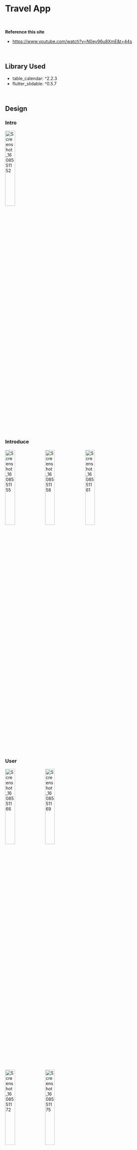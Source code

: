 # Travel App
<br/>

**Reference this site**
* https://www.youtube.com/watch?v=N0ey96u8XmE&t=44s
<br/>

## Library Used

* table_calendar: ^2.2.3
* flutter_slidable: ^0.5.7
<br/>

## Design

### Intro
<img src="https://user-images.githubusercontent.com/28584258/102774372-31a2aa00-43ce-11eb-929b-5e6b26480cd5.png" alt="Screenshot_1608551152" width="25%" float="left" />
<br/>

### Introduce
<img src="https://user-images.githubusercontent.com/28584258/102774504-79c1cc80-43ce-11eb-90fb-fb0ab42f9f0c.png" alt="Screenshot_1608551155" width="25%" float="left" /> <img src="https://user-images.githubusercontent.com/28584258/102774507-7af2f980-43ce-11eb-8822-44321cdc4d41.png" alt="Screenshot_1608551158" width="25%" float="left" /> <img src="https://user-images.githubusercontent.com/28584258/102774514-7cbcbd00-43ce-11eb-886a-bf45bb309705.png" alt="Screenshot_1608551161" width="25%" float="left" />
<br/>

### User
<img src="https://user-images.githubusercontent.com/28584258/102774632-b55c9680-43ce-11eb-9e29-e1afdc4cc3b3.png" alt="Screenshot_1608551166" width="25%" float="left" /> <img src="https://user-images.githubusercontent.com/28584258/102774634-b68dc380-43ce-11eb-93df-eaa00e2fe2f7.png" alt="Screenshot_1608551169" width="25%" float="left" /> <br />
<img src="https://user-images.githubusercontent.com/28584258/102774637-b8578700-43ce-11eb-8a78-c3c5d14294c8.png" alt="Screenshot_1608551172" width="25%" float="left" /> <img src="https://user-images.githubusercontent.com/28584258/102774643-ba214a80-43ce-11eb-894e-5e0f049913f1.png" alt="Screenshot_1608551175" width="25%" float="left" />

### Main
<img src="https://user-images.githubusercontent.com/28584258/102774839-184e2d80-43cf-11eb-9824-7b134791cf7b.png" alt="Screenshot_1608551178" width="25%" float="left" /> <img src="https://user-images.githubusercontent.com/28584258/102774841-18e6c400-43cf-11eb-95b5-776dee781b83.png" alt="Screenshot_1608551185" width="25%" float="left" /> <img src="https://user-images.githubusercontent.com/28584258/102774842-197f5a80-43cf-11eb-9861-08163a97a36e.png" alt="Screenshot_1608551188" width="25%" float="left" /> <br />
<img src="https://user-images.githubusercontent.com/28584258/102774835-17b59700-43cf-11eb-9078-ea2b8a4dbcc8.png" alt="Screenshot_1608551190" width="25%" float="left" /> <img src="https://user-images.githubusercontent.com/28584258/102774844-1a17f100-43cf-11eb-9104-41b0e3131a55.png" alt="Screenshot_1608551195" width="25%" float="left" /> <img src="https://user-images.githubusercontent.com/28584258/102774846-1a17f100-43cf-11eb-973f-67bfea1a4962.png" alt="Screenshot_1608551200" width="25%" float="left" />
